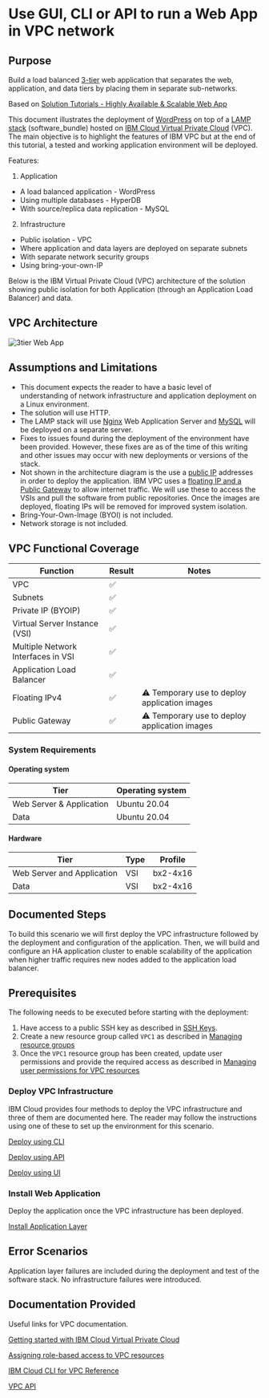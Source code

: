 # Use GUI, CLI or API to run a Web App in VPC network  
## Purpose

Build a load balanced [3-tier](https://www.ibm.com/cloud/learn/three-tier-architecture) web application that separates the web, application, and data tiers by placing them in separate sub-networks.

Based on [Solution Tutorials - Highly Available & Scalable Web App](https://cloud.ibm.com/docs/tutorials?topic=solution-tutorials-highly-available-and-scalable-web-application#use-virtual-servers-to-build-highly-available-and-scalable-web-app)

This document illustrates the deployment of [WordPress](https://wordpress.com) on top of a [LAMP stack](https://en.wikipedia.org/wiki/LAMP) (software_bundle) hosted on [IBM Cloud Virtual Private Cloud](https://cloud.ibm.com/docs/vpc) (VPC). The main objective is to highlight the features of IBM VPC but at the end of this tutorial, a tested and working application environment will be deployed.

Features:
1. Application
  - A load balanced application - WordPress
  - Using multiple databases - HyperDB
  - With source/replica data replication - MySQL
2. Infrastructure
  - Public isolation - VPC
  - Where application and data layers are deployed on separate subnets
  - With separate network security groups
  - Using bring-your-own-IP

Below is the IBM Virtual Private Cloud (VPC) architecture of the solution showing public isolation for both Application (through an Application Load Balancer) and data.

## VPC Architecture

![3tier Web App](images/tutorial-vpc-3tier-networking.png)

## Assumptions and Limitations

- This document expects the reader to have a basic level of understanding of network infrastructure and application deployment on a Linux environment.
- The solution will use HTTP.
- The LAMP stack will use [Nginx](https://www.nginx.com/) Web Application Server and [MySQL](https://www.mysql.com/) will be deployed on a separate server.
- Fixes to issues found during the deployment of the environment have been provided. However, these fixes are as of the time of this writing and other issues may occur with new deployments or versions of the stack.
- Not shown in the architecture diagram is the use a [public IP](https://en.wikipedia.org/wiki/IP_address) addresses in order to deploy the application. IBM VPC uses a [floating IP and a Public Gateway](https://cloud.ibm.com/docs/vpc?topic=vpc-about-networking-for-vpc) to allow internet traffic. We will use these to access the VSIs and pull the software from public repositories. Once the images are deployed, floating IPs will be removed for improved system isolation.
- Bring-Your-Own-Image (BYOI) is not included.
- Network storage is not included.

## VPC Functional Coverage
| Function | Result | Notes |
| -------- | ------ | ----- |
| VPC | :white_check_mark: | |
| Subnets | :white_check_mark: | |
| Private IP (BYOIP) | :white_check_mark: | |
| Virtual Server Instance (VSI) | :white_check_mark: | |
| Multiple Network Interfaces in VSI | :white_check_mark: | |
| Application Load Balancer | :white_check_mark: | |
| Floating IPv4 | :white_check_mark: | :warning: Temporary use to deploy application images |
| Public Gateway | :white_check_mark: | :warning: Temporary use to deploy application images |

### System Requirements

#### Operating system

| Tier  | Operating system |
| ------------- | ------------- |
| Web Server & Application | Ubuntu 20.04  |
| Data  | Ubuntu 20.04  |

#### Hardware

| Tier | Type | Profile |
| ------------- | ------------- | ------- |
| Web Server and Application  |  VSI | bx2-4x16 |
| Data| VSI  | bx2-4x16 |

## Documented Steps
To build this scenario we will first deploy the VPC infrastructure followed by the deployment and configuration of the application. Then, we will build and configure an HA application cluster to enable scalability of the application when higher traffic requires new nodes added to the application load balancer.

## Prerequisites

The following needs to be executed before starting with the deployment:
1. Have access to a public SSH key as described in [SSH Keys](https://cloud.ibm.com/docs/vpc?topic=vpc-ssh-keys).
2. Create a new resource group called `VPC1` as described in [Managing resource groups](https://cloud.ibm.com/docs/resources?topic=resources-rgs#rgs)
3. Once the `VPC1` resource group has been created, update user permissions and provide the required access as described in [Managing user permissions for VPC resources](https://cloud.ibm.com/docs/vpc?topic=vpc-managing-user-permissions-for-vpc-resources)

### Deploy VPC Infrastructure

IBM Cloud provides four methods to deploy the VPC infrastructure and three of them are documented here. The reader may follow the instructions using one of these to set up the environment for this scenario.

[Deploy using CLI](CLI.md)

[Deploy using API](API.md)

[Deploy using UI](UI.md)

### Install Web Application

Deploy the application once the VPC infrastructure has been deployed.

[Install Application Layer](WebApp.md)

## Error Scenarios

Application layer failures are included during the deployment and test of the software stack. No infrastructure failures were introduced.

## Documentation Provided

Useful links for VPC documentation.

[Getting started with IBM Cloud Virtual Private Cloud](https://cloud.ibm.com/docs/vpc)

[Assigning role-based access to VPC resources](https://cloud.ibm.com/docs/resources?topic=resources-rgs#rgs)

[IBM Cloud CLI for VPC Reference](https://cloud.ibm.com/docs/vpc?topic=vpc-infrastructure-cli-plugin-vpc-reference)

[VPC API](https://cloud.ibm.com/apidocs/vpc)

